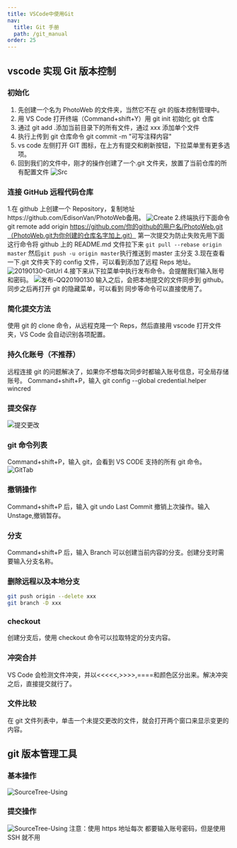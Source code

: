 ```yaml
---
title: VSCode中使用Git
nav:
  title: Git 手册
  path: /git_manual
order: 25
---
```


## vscode 实现 Git 版本控制

### 初始化

1. 先创建一个名为 PhotoWeb 的文件夹，当然它不在 git 的版本控制管理中。
2. 用 VS Code 打开终端（Command+shift+Y）用 git init 初始化 git 仓库
3. 通过 git add .添加当前目录下的所有文件，通过 xxx 添加单个文件
4. 执行上传到 git 仓库命令 git commit -m "可写注释内容"
5. vs code 左侧打开 GIT 图标，在上方有提交和刷新按钮，下拉菜单里有更多选项。
6. 回到我们的文件中，刚才的操作创建了一个.git 文件夹，放置了当前仓库的所有配置文件
   ![Src](../../assets/Src.png)

### 连接 GitHub 远程代码仓库

1.在 github 上创建一个 Repository，复制地址https://github.com/EdisonVan/PhotoWeb备用。
![Create](../../assets/Create.png) 2.终端执行下面命令
git remote add origin https://github.com/你的github的用户名/PhotoWeb.git（PhotoWeb.git为你创建的仓库名字加上.git）
第一次提交为防止失败先用下面这行命令将 github 上的 README.md 文件拉下来
`git pull --rebase origin master`
然后`git push -u origin master`执行推送到 master 主分支 3.现在查看一下.git 文件夹下的 config 文件，可以看到添加了远程 Reps 地址。
![20190130-GitUrl](../../assets/20190130-GitUrl.png) 4.接下来从下拉菜单中执行发布命令。会提醒我们输入账号和密码。
![发布-QQ20190130](../../assets/发布-QQ20190130.png)
输入之后，会把本地提交的文件同步到 github。同步之后再打开 git 的隐藏菜单，可以看到 同步等命令可以直接使用了。

### 简化提交方法

使用 git 的 clone 命令，从远程克隆一个 Reps，然后直接用 vscode 打开文件夹，VS Code 会自动识别各项配置。

### 持久化账号（不推荐）

远程连接 git 的问题解决了，如果你不想每次同步时都输入账号信息，可全局存储账号。
Command+shift+P，输入 git config --global credential.helper wincred

### 提交保存

![提交更改](../../assets/提交更改.png)

### git 命令列表

Command+shift+P，输入 git，会看到 VS CODE 支持的所有 git 命令。
![GitTab](../../assets/GitTab.png)

### 撤销操作

Command+shift+P 后，输入 git undo Last Commit 撤销上次操作。输入 Unstage,撤销暂存。

### 分支

Command+shift+P 后，输入 Branch 可以创建当前内容的分支。创建分支时需要输入分支名称。

### 删除远程以及本地分支

```bash
git push origin --delete xxx
git branch -D xxx
```

### checkout

创建分支后，使用 checkout 命令可以拉取特定的分支内容。

### 冲突合并

VS Code 会检测文件冲突，并以<<<<<,>>>>,====和颜色区分出来。解决冲突之后，直接提交就行了。

### 文件比较

在 git 文件列表中，单击一个未提交更改的文件，就会打开两个窗口来显示变更的内容。

## git 版本管理工具

### 基本操作

![SourceTree-Using](../../assets/SourceTree-Using.png)

### 提交操作

![SourceTree-Using](../../assets/SourceTree-Using.png)
注意：使用 https 地址每次 都要输入账号密码，但是使用 SSH 就不用
